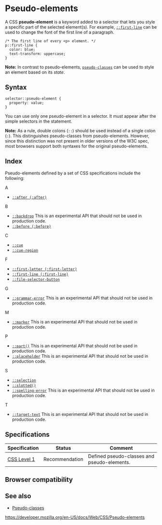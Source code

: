 # Pseudo-elements

A CSS **pseudo-element** is a keyword added to a selector that lets you style a specific part of the selected element(s). For example, [`::first-line`](::first-line) can be used to change the font of the first line of a paragraph.

    /* The first line of every <p> element. */
    p::first-line {
      color: blue;
      text-transform: uppercase;
    }

**Note:** In contrast to pseudo-elements, [`pseudo-classes`](pseudo-classes) can be used to style an element based on its _state_.

## Syntax

    selector::pseudo-element {
      property: value;
    }

You can use only one pseudo-element in a selector. It must appear after the simple selectors in the statement.

**Note:** As a rule, double colons (`::`) should be used instead of a single colon (`:`). This distinguishes pseudo-classes from pseudo-elements. However, since this distinction was not present in older versions of the W3C spec, most browsers support both syntaxes for the original pseudo-elements.

## Index

Pseudo-elements defined by a set of CSS specifications include the following:

A

- [`::after (:after)`](::after)

B

- [`::backdrop`](::backdrop) <span class="icon experimental" viewbox="0 0 100 100" xmlns="http://www.w3.org/2000/svg" role="img"> This is an experimental API that should not be used in production code. </span>
- [`::before (:before)`](::before)

C

- [`::cue`](::cue)
- [`::cue-region`](::cue-region)

F

- [`::first-letter (:first-letter)`](::first-letter)
- [`::first-line (:first-line)`](::first-line)
- [`::file-selector-button`](::file-selector-button)

G

- [`::grammar-error`](::grammar-error) <span class="icon experimental" viewbox="0 0 100 100" xmlns="http://www.w3.org/2000/svg" role="img"> This is an experimental API that should not be used in production code. </span>

M

- [`::marker`](::marker) <span class="icon experimental" viewbox="0 0 100 100" xmlns="http://www.w3.org/2000/svg" role="img"> This is an experimental API that should not be used in production code. </span>

P

- [`::part()`](::part) <span class="icon experimental" viewbox="0 0 100 100" xmlns="http://www.w3.org/2000/svg" role="img"> This is an experimental API that should not be used in production code. </span>
- [`::placeholder`](::placeholder) <span class="icon experimental" viewbox="0 0 100 100" xmlns="http://www.w3.org/2000/svg" role="img"> This is an experimental API that should not be used in production code. </span>

S

- [`::selection`](::selection)
- [`::slotted()`](::slotted)
- [`::spelling-error`](::spelling-error) <span class="icon experimental" viewbox="0 0 100 100" xmlns="http://www.w3.org/2000/svg" role="img"> This is an experimental API that should not be used in production code. </span>

T

- [`::target-text`](::target-text) <span class="icon experimental" viewbox="0 0 100 100" xmlns="http://www.w3.org/2000/svg" role="img"> This is an experimental API that should not be used in production code. </span>

## Specifications

<table><thead><tr class="header"><th>Specification</th><th>Status</th><th>Comment</th></tr></thead><tbody><tr class="odd"><td><a href="https://www.w3.org/TR/CSS1/">CSS Level 1</a></td><td><span class="spec-rec">Recommendation</span></td><td>Defined pseudo-classes and pseudo-elements.</td></tr></tbody></table>

## Browser compatibility

## See also

- [Pseudo-classes](pseudo-classes)

<a href="https://developer.mozilla.org/en-US/docs/Web/CSS/Pseudo-elements" class="_attribution-link">https://developer.mozilla.org/en-US/docs/Web/CSS/Pseudo-elements</a>
